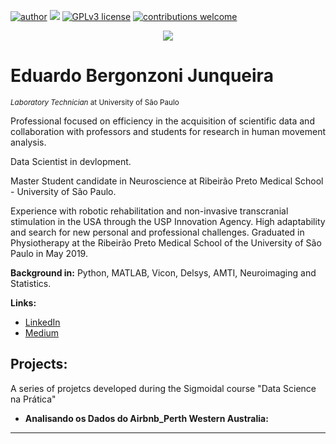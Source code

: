 [![author](https://img.shields.io/badge/author-carlosfab-red.svg)](https://www.linkedin.com/in/carlosfab) [![](https://img.shields.io/badge/python-3.7+-blue.svg)](https://www.python.org/downloads/release/python-365/) [![GPLv3 license](https://img.shields.io/badge/License-GPLv3-blue.svg)](http://perso.crans.org/besson/LICENSE.html) [![contributions welcome](https://img.shields.io/badge/contributions-welcome-brightgreen.svg?style=flat)](https://github.com/carlosfab/data_science/issues)

<p align="center">
  <img src="https://raw.githubusercontent.com/carlosfab/template_portfolio/master/banner.png" >
</p>

# Eduardo Bergonzoni Junqueira
<sub>*Laboratory Technician* at University of São Paulo</sub>

Professional focused on efficiency in the acquisition of scientific data and collaboration with professors and students for research in human movement analysis.

Data Scientist in devlopment.

Master Student candidate in Neuroscience at Ribeirão Preto Medical School - University of São Paulo.

Experience with robotic rehabilitation and non-invasive transcranial stimulation in the USA through the USP Innovation Agency.
High adaptability and search for new personal and professional challenges.
Graduated in Physiotherapy at the Ribeirão Preto Medical School of the University of São Paulo in May 2019.


**Background in:** Python, MATLAB, Vicon, Delsys, AMTI, Neuroimaging and Statistics.

**Links:**
* [LinkedIn](https://www.linkedin.com/in/eduardo-bergonzoni-junqueira-6a9325b6/)
* [Medium](https://medium.com/@eduardobergonzonijunqueira)


## Projects:
 A series of projetcs developed during the Sigmoidal course "Data Science na Prática"

* **Analisando os Dados do Airbnb_Perth Western Australia:** 
---
